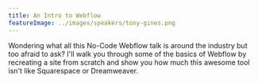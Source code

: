 ```yaml
---
title: An Intro to Webflow
featureImage: ../images/speakers/tony-gines.png
---
```

Wondering what all this No-Code Webflow talk is around the industry but too afraid to ask? I'll walk you through some of the basics of Webflow by recreating a site from scratch and show you how much this awesome tool isn't like Squarespace or Dreamweaver.
